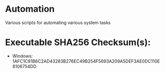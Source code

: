 # Automation

Various scripts for automating various system tasks

# Executable SHA256 Checksum(s):

* Windows: 1AFC1C81B6C2AD43283B276EC49B254F5693A209A5DEF3AE0DC110E8106754DD

